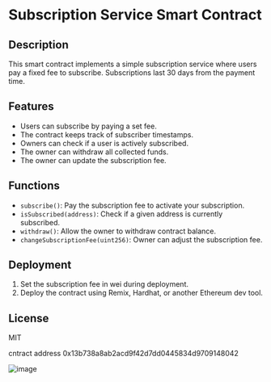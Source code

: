 # Subscription Service Smart Contract

## Description
This smart contract implements a simple subscription service where users pay a fixed fee to subscribe. Subscriptions last 30 days from the payment time.

## Features
- Users can subscribe by paying a set fee.
- The contract keeps track of subscriber timestamps.
- Owners can check if a user is actively subscribed.
- The owner can withdraw all collected funds.
- The owner can update the subscription fee.

## Functions
- `subscribe()`: Pay the subscription fee to activate your subscription.
- `isSubscribed(address)`: Check if a given address is currently subscribed.
- `withdraw()`: Allow the owner to withdraw contract balance.
- `changeSubscriptionFee(uint256)`: Owner can adjust the subscription fee.

## Deployment
1. Set the subscription fee in wei during deployment.
2. Deploy the contract using Remix, Hardhat, or another Ethereum dev tool.

## License
MIT


cntract address
0x13b738a8ab2acd9f42d7dd0445834d9709148042

![image](https://github.com/user-attachments/assets/245f4162-27af-4cce-81ba-4cf435696bb2)
